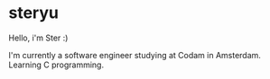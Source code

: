 # steryu
Hello, i'm Ster :)

I'm currently a software engineer studying at Codam in Amsterdam. 
Learning C programming.
